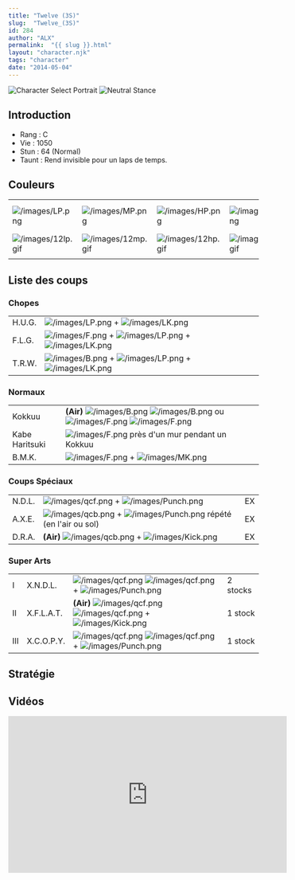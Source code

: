 ```yaml
---
title: "Twelve (3S)"
slug:  "Twelve_(3S)"
id: 284
author: "ALX"
permalink:  "{{ slug }}.html"
layout: "character.njk"
tags: "character"
date: "2014-05-04"
---
```


![Character Select
Portrait](/images/Twelve3sport.gif "Character Select Portrait")
![Neutral Stance](/images/Twelve3s-stance.gif "Neutral Stance")

## Introduction

- Rang : C
- Vie : 1050
- Stun : 64 (Normal)
- Taunt : Rend invisible pour un laps de temps.

## Couleurs

|                                          |                                          |                                          |                                          |                                          |                                          |                                                                                                              |
|------------------------------------------|------------------------------------------|------------------------------------------|------------------------------------------|------------------------------------------|------------------------------------------|--------------------------------------------------------------------------------------------------------------|
| ![](/images/LP.png "/images/LP.png")     | ![](/images/MP.png "/images/MP.png")     | ![](/images/HP.png "/images/HP.png")     | ![](/images/LK.png "/images/LK.png")     | ![](/images/MK.png "/images/MK.png")     | ![](/images/HK.png "/images/HK.png")     | ![](/images/LP.png "/images/LP.png")![](/images/MK.png "/images/MK.png")![](/images/HP.png "/images/HP.png") |
| ![](/images/12lp.gif "/images/12lp.gif") | ![](/images/12mp.gif "/images/12mp.gif") | ![](/images/12hp.gif "/images/12hp.gif") | ![](/images/12lk.gif "/images/12lk.gif") | ![](/images/12mk.gif "/images/12mk.gif") | ![](/images/12hk.gif "/images/12hk.gif") | ![](/images/12lpmkhp.gif "/images/12lpmkhp.gif")                                                             |
|                                          |                                          |                                          |                                          |                                          |                                          |                                                                                                              |

## Liste des coups

### Chopes

|        |                                                                                                                  |
|--------|------------------------------------------------------------------------------------------------------------------|
| H.U.G. | ![](/images/LP.png "/images/LP.png") + ![](/images/LK.png "/images/LK.png")                                      |
| F.L.G. | ![](/images/F.png "/images/F.png") + ![](/images/LP.png "/images/LP.png") + ![](/images/LK.png "/images/LK.png") |
| T.R.W. | ![](/images/B.png "/images/B.png") + ![](/images/LP.png "/images/LP.png") + ![](/images/LK.png "/images/LK.png") |

### Normaux

|                |                                                                                                                                                          |
|----------------|----------------------------------------------------------------------------------------------------------------------------------------------------------|
| Kokkuu         | **(Air)** ![](/images/B.png "/images/B.png") ![](/images/B.png "/images/B.png") ou ![](/images/F.png "/images/F.png") ![](/images/F.png "/images/F.png") |
| Kabe Haritsuki | ![](/images/F.png "/images/F.png") près d'un mur pendant un Kokkuu                                                                                       |
| B.M.K.         | ![](/images/F.png "/images/F.png") + ![](/images/MK.png "/images/MK.png")                                                                                |

### Coups Spéciaux

|        |                                                                                                              |     |
|--------|--------------------------------------------------------------------------------------------------------------|-----|
| N.D.L. | ![](/images/qcf.png "/images/qcf.png") + ![](/images/Punch.png "/images/Punch.png")                          | EX  |
| A.X.E. | ![](/images/qcb.png "/images/qcb.png") + ![](/images/Punch.png "/images/Punch.png") répété (en l'air ou sol) | EX  |
| D.R.A. | **(Air)** ![](/images/qcb.png "/images/qcb.png") + ![](/images/Kick.png "/images/Kick.png")                  | EX  |

### Super Arts

|     |            |                                                                                                                                    |          |
|-----|------------|------------------------------------------------------------------------------------------------------------------------------------|----------|
| I   | X.N.D.L.   | ![](/images/qcf.png "/images/qcf.png") ![](/images/qcf.png "/images/qcf.png") + ![](/images/Punch.png "/images/Punch.png")         | 2 stocks |
| II  | X.F.L.A.T. | **(Air)** ![](/images/qcf.png "/images/qcf.png") ![](/images/qcf.png "/images/qcf.png") + ![](/images/Kick.png "/images/Kick.png") | 1 stock  |
| III | X.C.O.P.Y. | ![](/images/qcf.png "/images/qcf.png") ![](/images/qcf.png "/images/qcf.png") + ![](/images/Punch.png "/images/Punch.png")         | 1 stock  |

## Stratégie

## Vidéos

<iframe width='560' height='315' src='https://www.youtube.com/embed/1C8aVH3KO-k' title='YouTube video player' frameborder='0' allow='accelerometer; autoplay; clipboard-write; encrypted-media; gyroscope; picture-in-picture; web-share' allowfullscreen></iframe>
